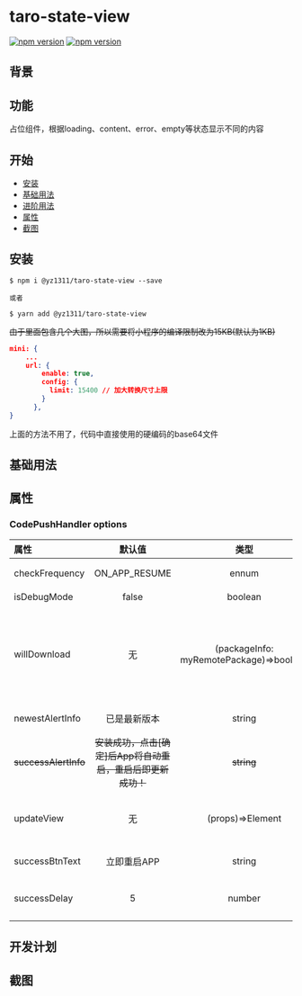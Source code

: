 # taro-state-view

[![npm version](http://img.shields.io/npm/v/@yz1311/react-native-state-view.svg?style=flat-square)](https://npmjs.org/package/@yz1311/react-native-state-view "View this project on npm")
[![npm version](http://img.shields.io/npm/dm/@yz1311/react-native-state-view.svg?style=flat-square)](https://npmjs.org/package/@yz1311/react-native-state-view "View this project on npm")


## 背景


## 功能
占位组件，根据loading、content、error、empty等状态显示不同的内容

## 开始
- [安装](#安装)
- [基础用法](#基础用法)
- [进阶用法](#进阶用法)
- [属性](#属性)
- [截图](#截图)

## 安装

```
$ npm i @yz1311/taro-state-view --save

或者 

$ yarn add @yz1311/taro-state-view
```

~~由于里面包含几个大图，所以需要将小程序的编译限制改为15KB(默认为1KB)~~
```json
mini: {
    ...
    url: {
        enable: true,
        config: {
          limit: 15400 // 加大转换尺寸上限
        }
      },
}
```

上面的方法不用了，代码中直接使用的硬编码的base64文件

## 基础用法



## 属性

### CodePushHandler options

| 属性           |     默认值     |   类型   | 描述   | 
| :---------- | :-------------: | :------: | :---------------------------------------------------------------------------------------------------------- |
|checkFrequency|ON_APP_RESUME|ennum|检查频率,默认为resume时更新|
|isDebugMode|false|boolean|是否为调试模式|
|willDownload|无|(packageInfo: myRemotePackage)=>boolean|将要下载事件，返回值，true代表继续更新，false终止更新，默认为true<br/>譬如可以根据网络状态来控制是否更新|
|newestAlertInfo|已是最新版本|string|当前是最新版本的提示信息|
|~~successAlertInfo~~|~~安装成功，点击[确定]后App将自动重启，重启后即更新成功！~~|~~string~~|~~下载安装成功后的提示信息~~|
|updateView|无|(props)=>Element|替换默认的更新对话框,必须实现IUpdateViewProps相关属性|
|successBtnText|立即重启APP|string|下载安装成功后，按钮的文字|
|successDelay|5|number|//下载成功后，延迟重启的时间(单位:s)|


## 开发计划


## 截图

